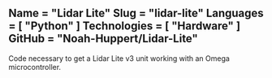 Name = "Lidar Lite"
Slug = "lidar-lite"
Languages = [ "Python" ]
Technologies = [ "Hardware" ]
GitHub = "Noah-Huppert/Lidar-Lite"
---
Code necessary to get a Lidar Lite v3 unit working with an Omega microcontroller.
